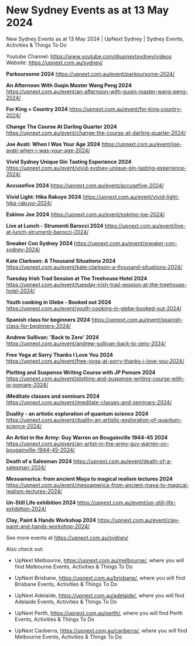 # New Sydney Events as at 13 May 2024
New Sydney Events as at 13 May 2024 | UpNext Sydney | Sydney Events, Activities &amp; Things To Do

Youtube Channel: https://www.youtube.com/@upnextsydney/videos 
Website: https://upnext.com.au/sydney/


**Parkoursome 2024**
 https://upnext.com.au/event/parkoursome-2024/

**An Afternoon With Guqin Master Wang Peng 2024**
 https://upnext.com.au/event/an-afternoon-with-guqin-master-wang-peng-2024/

**For King + Country 2024**
 https://upnext.com.au/event/for-king-country-2024/

**Change The Course At Darling Quarter 2024**
 https://upnext.com.au/event/change-the-course-at-darling-quarter-2024/

**Joe Avati: When I Was Your Age 2024**
 https://upnext.com.au/event/joe-avati-when-i-was-your-age-2024/

**Vivid Sydney Unique Gin Tasting Experience 2024**
 https://upnext.com.au/event/vivid-sydney-unique-gin-tasting-experience-2024/

**Accusefive 2024**
 https://upnext.com.au/event/accusefive-2024/

**Vivid Light: Hika Rakuyo 2024**
 https://upnext.com.au/event/vivid-light-hika-rakuyo-2024/

**Eskimo Joe 2024**
 https://upnext.com.au/event/eskimo-joe-2024/

**Live at Lunch - Strumenti Barocci 2024**
 https://upnext.com.au/event/live-at-lunch-strumenti-barocci-2024/

**Sneaker Con Sydney 2024**
 https://upnext.com.au/event/sneaker-con-sydney-2024/

**Kate Clarkson: A Thousand Situations 2024**
 https://upnext.com.au/event/kate-clarkson-a-thousand-situations-2024/

**Tuesday Irish Trad Session at The Treehouse Hotel 2024**
 https://upnext.com.au/event/tuesday-irish-trad-session-at-the-treehouse-hotel-2024/

**Youth cooking in Glebe - Booked out 2024**
 https://upnext.com.au/event/youth-cooking-in-glebe-booked-out-2024/

**Spanish class for beginners 2024**
 https://upnext.com.au/event/spanish-class-for-beginners-2024/

**Andrew Sullivan: 'Back to Zero' 2024**
 https://upnext.com.au/event/andrew-sullivan-back-to-zero-2024/

**Free Yoga at Sorry Thanks I Love You 2024**
 https://upnext.com.au/event/free-yoga-at-sorry-thanks-i-love-you-2024/

**Plotting and Suspense Writing Course with JP Pomare 2024**
 https://upnext.com.au/event/plotting-and-suspense-writing-course-with-jp-pomare-2024/

**iMeditate classes and seminars 2024**
 https://upnext.com.au/event/imeditate-classes-and-seminars-2024/

**Duality - an artistic exploration of quantum science 2024**
 https://upnext.com.au/event/duality-an-artistic-exploration-of-quantum-science-2024/

**An Artist in the Army: Guy Warren on Bougainville 1944-45 2024**
 https://upnext.com.au/event/an-artist-in-the-army-guy-warren-on-bougainville-1944-45-2024/

**Death of a Salesman 2024**
 https://upnext.com.au/event/death-of-a-salesman-2024/

**Mesoamerica: from ancient Maya to magical realism lectures 2024**
 https://upnext.com.au/event/mesoamerica-from-ancient-maya-to-magical-realism-lectures-2024/

**Un-Still Life exhibition 2024**
 https://upnext.com.au/event/un-still-life-exhibition-2024/

**Clay, Paint & Hands Workshop 2024**
 https://upnext.com.au/event/clay-paint-and-hands-workshop-2024/



See more events at https://upnext.com.au/sydney/


Also check out:

* UpNext Melbourne, https://upnext.com.au/melbourne/, where you will find Melbourne Events, Activities & Things To Do

* UpNext Brisbane, https://upnext.com.au/brisbane/, where you will find Brisbane Events, Activities & Things To Do

* UpNext Adelaide, https://upnext.com.au/adelaide/, where you will find Adelaide Events, Activities & Things To Do

* UpNext Perth, https://upnext.com.au/perth/, where you will find Perth Events, Activities & Things To Do

* UpNext Canberra, https://upnext.com.au/canberra/, where you will find Melbourne Events, Activities & Things To Do